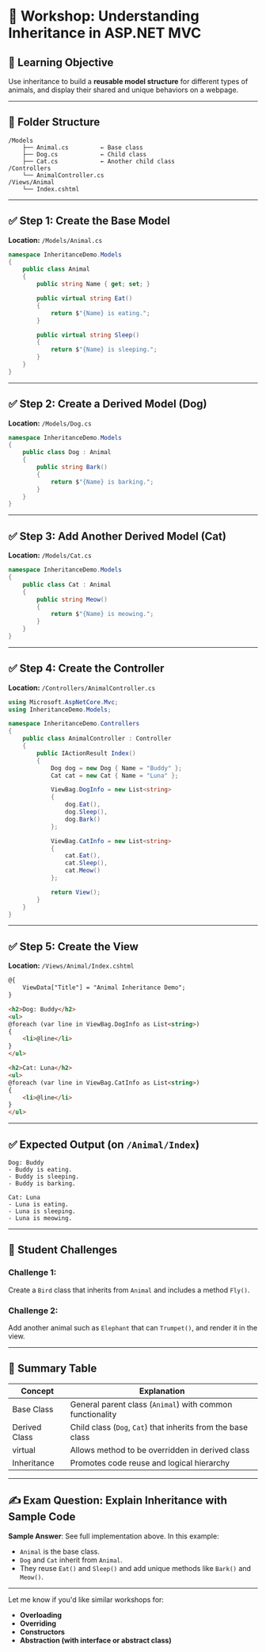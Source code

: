 # 🧪 Workshop: Understanding Inheritance in ASP.NET MVC

## 🌟 Learning Objective

Use inheritance to build a **reusable model structure** for different types of animals, and display their shared and unique behaviors on a webpage.

---

## 📁 Folder Structure

```
/Models
    ├── Animal.cs         ← Base class
    ├── Dog.cs            ← Child class
    ├── Cat.cs            ← Another child class
/Controllers
    └── AnimalController.cs
/Views/Animal
    └── Index.cshtml
```

---

## ✅ Step 1: Create the Base Model

**Location:** `/Models/Animal.cs`

```csharp
namespace InheritanceDemo.Models
{
    public class Animal
    {
        public string Name { get; set; }

        public virtual string Eat()
        {
            return $"{Name} is eating.";
        }

        public virtual string Sleep()
        {
            return $"{Name} is sleeping.";
        }
    }
}
```

---

## ✅ Step 2: Create a Derived Model (Dog)

**Location:** `/Models/Dog.cs`

```csharp
namespace InheritanceDemo.Models
{
    public class Dog : Animal
    {
        public string Bark()
        {
            return $"{Name} is barking.";
        }
    }
}
```

---

## ✅ Step 3: Add Another Derived Model (Cat)

**Location:** `/Models/Cat.cs`

```csharp
namespace InheritanceDemo.Models
{
    public class Cat : Animal
    {
        public string Meow()
        {
            return $"{Name} is meowing.";
        }
    }
}
```

---

## ✅ Step 4: Create the Controller

**Location:** `/Controllers/AnimalController.cs`

```csharp
using Microsoft.AspNetCore.Mvc;
using InheritanceDemo.Models;

namespace InheritanceDemo.Controllers
{
    public class AnimalController : Controller
    {
        public IActionResult Index()
        {
            Dog dog = new Dog { Name = "Buddy" };
            Cat cat = new Cat { Name = "Luna" };

            ViewBag.DogInfo = new List<string>
            {
                dog.Eat(),
                dog.Sleep(),
                dog.Bark()
            };

            ViewBag.CatInfo = new List<string>
            {
                cat.Eat(),
                cat.Sleep(),
                cat.Meow()
            };

            return View();
        }
    }
}
```

---

## ✅ Step 5: Create the View

**Location:** `/Views/Animal/Index.cshtml`

```html
@{
    ViewData["Title"] = "Animal Inheritance Demo";
}

<h2>Dog: Buddy</h2>
<ul>
@foreach (var line in ViewBag.DogInfo as List<string>)
{
    <li>@line</li>
}
</ul>

<h2>Cat: Luna</h2>
<ul>
@foreach (var line in ViewBag.CatInfo as List<string>)
{
    <li>@line</li>
}
</ul>
```

---

## ✅ Expected Output (on `/Animal/Index`)

```
Dog: Buddy
- Buddy is eating.
- Buddy is sleeping.
- Buddy is barking.

Cat: Luna
- Luna is eating.
- Luna is sleeping.
- Luna is meowing.
```

---

## 🧩 Student Challenges

### Challenge 1:

Create a `Bird` class that inherits from `Animal` and includes a method `Fly()`.

### Challenge 2:

Add another animal such as `Elephant` that can `Trumpet()`, and render it in the view.

---

## 🧠 Summary Table

| Concept       | Explanation                                                  |
| ------------- | ------------------------------------------------------------ |
| Base Class    | General parent class (`Animal`) with common functionality    |
| Derived Class | Child class (`Dog`, `Cat`) that inherits from the base class |
| virtual       | Allows method to be overridden in derived class              |
| Inheritance   | Promotes code reuse and logical hierarchy                    |

---

## ✍️ Exam Question: Explain Inheritance with Sample Code

**Sample Answer**: See full implementation above. In this example:

* `Animal` is the base class.
* `Dog` and `Cat` inherit from `Animal`.
* They reuse `Eat()` and `Sleep()` and add unique methods like `Bark()` and `Meow()`.

---

Let me know if you'd like similar workshops for:

* **Overloading**
* **Overriding**
* **Constructors**
* **Abstraction (with interface or abstract class)**
